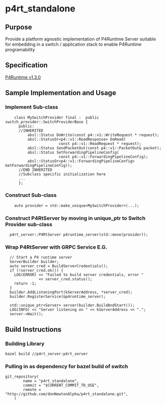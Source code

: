# p4rt_standalone
## Purpose
Provide a platform agnostic implementation of P4Runtime Server suitable for embedding in a switch / application stack to enable P4Runtime programability
## Specification 
[P4Runtime v1.3.0](https://p4lang.github.io/p4runtime/spec/v1.3.0/P4Runtime-Spec.html)
## Sample Implementation and Usage 
### Implement Sub-class
```
    class MySwitchProvider final :  public switch_provider::SwitchProviderBase {
      public:
      //INHERITED
          absl::Status DoWrite(const p4::v1::WriteRequest * request);
          absl::StatusOr<p4::v1::ReadResponse> DoRead(
                        const p4::v1::ReadRequest * request);
          absl::Status SendPacketOut(const p4::v1::PacketOut& packet);
          absl::Status SetForwardingPipelineConfig(
                        const p4::v1::ForwardingPipelineConfig);
          absl::StatusOr<p4::v1::ForwardingPipelineConfig>  GetForwardingPipelineConfig();
      //END INHERITED
      //Subclass specific initialization here
      ...
      };
  ```
### Construct Sub-class 

 ```
     auto provider = std::make_unique<MySwitchProvider>(...);
```
### Construct P4RtServer by moving in unique_ptr to Switch Provider sub-class
```  
  p4rt_server::P4RtServer p4runtime_server(std::move(provider));
```
### Wrap P4RtServer with GRPC Service E.G.

```
  // Start a P4 runtime server
  ServerBuilder builder;
  auto server_cred = BuildServerCredentials();
  if (!server_cred.ok()) {
    LOG(ERROR) << "Failed to build server credentials, error "
               << server_cred.status();
    return -1;
  }
  builder.AddListeningPort(kServerAddress, *server_cred);
  builder.RegisterService(&p4runtime_server);

  std::unique_ptr<Server> server(builder.BuildAndStart());
  LOG(INFO) << "Server listening on " << kServerAddress << ".";
  server->Wait();
```
## Build Instructions
### Building Library
```
bazel build //p4rt_server:p4rt_server
```
### Pulling in as dependency for bazel build of switch
```
git_repository(
        name = "p4rt_standalone",
        commit = "$CURRENT_COMMIT_TO_USE",
        remote = "http://github.com/donNewtonAlpha/p4rt_standalone.git",
    )
```
